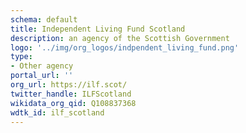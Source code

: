 ```yaml
---
schema: default
title: Independent Living Fund Scotland
description: an agency of the Scottish Government
logo: '../img/org_logos/indpendent_living_fund.png'
type:
- Other agency
portal_url: ''
org_url: https://ilf.scot/
twitter_handle: ILFScotland
wikidata_org_qid: Q108837368
wdtk_id: ilf_scotland
---
```

